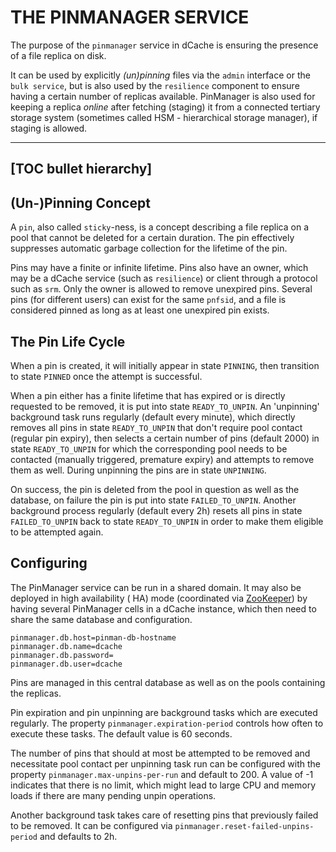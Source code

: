 THE PINMANAGER SERVICE
==================================

The purpose of the `pinmanager` service in dCache is ensuring the presence of a file replica on
disk.

It can be used by explicitly _(un)pinning_ files via the `admin` interface or the `bulk service`,
but is also used by the `resilience` component to ensure having a certain number of replicas
available. PinManager is also used for keeping a replica _online_ after fetching (staging) it from a
connected tertiary storage system (sometimes called HSM - hierarchical storage manager), if staging
is allowed.

-----
[TOC bullet hierarchy]
-----

## (Un-)Pinning Concept

A `pin`, also called `sticky`-ness, is a concept describing a file replica on a pool that cannot be
deleted for a certain duration. The pin effectively suppresses automatic garbage collection for the
lifetime of the pin.

Pins may have a finite or infinite lifetime. Pins also have an owner, which may be a dCache
service (such as `resilience`) or client through a protocol such as `srm`. Only the owner is allowed
to remove unexpired pins. Several pins (for different users) can exist for the same `pnfsid`, and a
file is considered pinned as long as at least one unexpired pin exists.

## The Pin Life Cycle

When a pin is created, it will initially appear in state `PINNING`, then transition to
state `PINNED` once the attempt is successful.

When a pin either has a finite lifetime that has expired or is directly requested to be removed, it
is put into state `READY_TO_UNPIN`. An 'unpinning' background task runs regularly (default every
minute), which directly removes all pins in state `READY_TO_UNPIN` that don't require pool contact
(regular pin expiry), then selects a certain number of pins (default 2000) in state `READY_TO_UNPIN`
for which the corresponding pool needs to be contacted (manually triggered, premature expiry) and
attempts to remove them as well. During unpinning the pins are in state `UNPINNING`.

On success, the pin is deleted from the pool in question as well as the database, on failure the pin
is put into state `FAILED_TO_UNPIN`. Another background process regularly (default every 2h) resets
all pins in state `FAILED_TO_UNPIN` back to state `READY_TO_UNPIN` in order to make them eligible to
be attempted again.

## Configuring

The PinManager service can be run in a shared domain. It may also be deployed in high availability (
HA) mode (coordinated via [ZooKeeper](config-zookeeper.md)) by having several PinManager cells in a
dCache instance, which then need to share the same database and configuration.

```
pinmanager.db.host=pinman-db-hostname
pinmanager.db.name=dcache
pinmanager.db.password=
pinmanager.db.user=dcache
```

Pins are managed in this central database as well as on the pools containing the replicas.

Pin expiration and pin unpinning are background tasks which are executed regularly. The
property `pinmanager.expiration-period` controls how often to execute these tasks. The default value
is 60 seconds.

The number of pins that should at most be attempted to be removed and necessitate pool contact per
unpinning task run can be configured with the property `pinmanager.max-unpins-per-run` and default
to 200. A value of -1 indicates that there is no limit, which might lead to large CPU and memory
loads if there are many pending unpin operations.

Another background task takes care of resetting pins that previously failed to be removed. It can be
configured via `pinmanager.reset-failed-unpins-period` and defaults to 2h.
